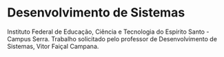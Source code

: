 # Desenvolvimento de Sistemas
Instituto Federal de Educação, Ciência e Tecnologia do Espírito Santo - Campus Serra. Trabalho solicitado pelo professor de Desenvolvimento de Sistemas, Vitor Faiçal Campana.
